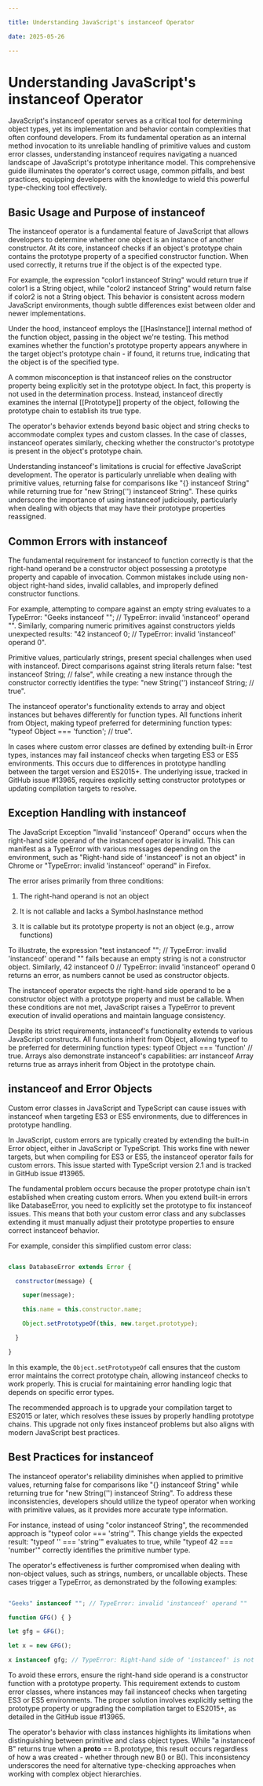 ```yaml
---

title: Understanding JavaScript's instanceof Operator

date: 2025-05-26

---
```



# Understanding JavaScript's instanceof Operator

JavaScript's instanceof operator serves as a critical tool for determining object types, yet its implementation and behavior contain complexities that often confound developers. From its fundamental operation as an internal method invocation to its unreliable handling of primitive values and custom error classes, understanding instanceof requires navigating a nuanced landscape of JavaScript's prototype inheritance model. This comprehensive guide illuminates the operator's correct usage, common pitfalls, and best practices, equipping developers with the knowledge to wield this powerful type-checking tool effectively.


## Basic Usage and Purpose of instanceof

The instanceof operator is a fundamental feature of JavaScript that allows developers to determine whether one object is an instance of another constructor. At its core, instanceof checks if an object's prototype chain contains the prototype property of a specified constructor function. When used correctly, it returns true if the object is of the expected type.

For example, the expression "color1 instanceof String" would return true if color1 is a String object, while "color2 instanceof String" would return false if color2 is not a String object. This behavior is consistent across modern JavaScript environments, though subtle differences exist between older and newer implementations.

Under the hood, instanceof employs the [[HasInstance]] internal method of the function object, passing in the object we're testing. This method examines whether the function's prototype property appears anywhere in the target object's prototype chain - if found, it returns true, indicating that the object is of the specified type.

A common misconception is that instanceof relies on the constructor property being explicitly set in the prototype object. In fact, this property is not used in the determination process. Instead, instanceof directly examines the internal [[Prototype]] property of the object, following the prototype chain to establish its true type.

The operator's behavior extends beyond basic object and string checks to accommodate complex types and custom classes. In the case of classes, instanceof operates similarly, checking whether the constructor's prototype is present in the object's prototype chain.

Understanding instanceof's limitations is crucial for effective JavaScript development. The operator is particularly unreliable when dealing with primitive values, returning false for comparisons like "{} instanceof String" while returning true for "new String('') instanceof String". These quirks underscore the importance of using instanceof judiciously, particularly when dealing with objects that may have their prototype properties reassigned.


## Common Errors with instanceof

The fundamental requirement for instanceof to function correctly is that the right-hand operand be a constructor object possessing a prototype property and capable of invocation. Common mistakes include using non-object right-hand sides, invalid callables, and improperly defined constructor functions.

For example, attempting to compare against an empty string evaluates to a TypeError: "Geeks instanceof ""; // TypeError: invalid 'instanceof' operand "". Similarly, comparing numeric primitives against constructors yields unexpected results: "42 instanceof 0; // TypeError: invalid 'instanceof' operand 0".

Primitive values, particularly strings, present special challenges when used with instanceof. Direct comparisons against string literals return false: "test instanceof String; // false", while creating a new instance through the constructor correctly identifies the type: "new String('') instanceof String; // true".

The instanceof operator's functionality extends to array and object instances but behaves differently for function types. All functions inherit from Object, making typeof preferred for determining function types: "typeof Object === 'function'; // true".

In cases where custom error classes are defined by extending built-in Error types, instances may fail instanceof checks when targeting ES3 or ES5 environments. This occurs due to differences in prototype handling between the target version and ES2015+. The underlying issue, tracked in GitHub issue #13965, requires explicitly setting constructor prototypes or updating compilation targets to resolve.


## Exception Handling with instanceof

The JavaScript Exception "Invalid 'instanceof' Operand" occurs when the right-hand side operand of the instanceof operator is invalid. This can manifest as a TypeError with various messages depending on the environment, such as "Right-hand side of 'instanceof' is not an object" in Chrome or "TypeError: invalid 'instanceof' operand" in Firefox.

The error arises primarily from three conditions:

1. The right-hand operand is not an object

2. It is not callable and lacks a Symbol.hasInstance method

3. It is callable but its prototype property is not an object (e.g., arrow functions)

To illustrate, the expression "test instanceof ""; // TypeError: invalid 'instanceof' operand "" fails because an empty string is not a constructor object. Similarly, 42 instanceof 0 // TypeError: invalid 'instanceof' operand 0 returns an error, as numbers cannot be used as constructor objects.

The instanceof operator expects the right-hand side operand to be a constructor object with a prototype property and must be callable. When these conditions are not met, JavaScript raises a TypeError to prevent execution of invalid operations and maintain language consistency.

Despite its strict requirements, instanceof's functionality extends to various JavaScript constructs. All functions inherit from Object, allowing typeof to be preferred for determining function types: typeof Object === 'function' // true. Arrays also demonstrate instanceof's capabilities: arr instanceof Array returns true as arrays inherit from Object in the prototype chain.


##  instanceof and Error Objects

Custom error classes in JavaScript and TypeScript can cause issues with instanceof when targeting ES3 or ES5 environments, due to differences in prototype handling.

In JavaScript, custom errors are typically created by extending the built-in Error object, either in JavaScript or TypeScript. This works fine with newer targets, but when compiling for ES3 or ES5, the instanceof operator fails for custom errors. This issue started with TypeScript version 2.1 and is tracked in GitHub issue #13965.

The fundamental problem occurs because the proper prototype chain isn't established when creating custom errors. When you extend built-in errors like DatabaseError, you need to explicitly set the prototype to fix instanceof issues. This means that both your custom error class and any subclasses extending it must manually adjust their prototype properties to ensure correct instanceof behavior.

For example, consider this simplified custom error class:

```javascript

class DatabaseError extends Error {

  constructor(message) {

    super(message);

    this.name = this.constructor.name;

    Object.setPrototypeOf(this, new.target.prototype);

  }

}

```

In this example, the `Object.setPrototypeOf` call ensures that the custom error maintains the correct prototype chain, allowing instanceof checks to work properly. This is crucial for maintaining error handling logic that depends on specific error types.

The recommended approach is to upgrade your compilation target to ES2015 or later, which resolves these issues by properly handling prototype chains. This upgrade not only fixes instanceof problems but also aligns with modern JavaScript best practices.


## Best Practices for instanceof

The instanceof operator's reliability diminishes when applied to primitive values, returning false for comparisons like "{} instanceof String" while returning true for "new String('') instanceof String". To address these inconsistencies, developers should utilize the typeof operator when working with primitive values, as it provides more accurate type information.

For instance, instead of using "color instanceof String", the recommended approach is "typeof color === 'string'". This change yields the expected result: "typeof '' === 'string'" evaluates to true, while "typeof 42 === 'number'" correctly identifies the primitive number type.

The operator's effectiveness is further compromised when dealing with non-object values, such as strings, numbers, or uncallable objects. These cases trigger a TypeError, as demonstrated by the following examples:

```javascript

"Geeks" instanceof ""; // TypeError: invalid 'instanceof' operand ""

function GFG() { }

let gfg = GFG();

let x = new GFG();

x instanceof gfg; // TypeError: Right-hand side of 'instanceof' is not an object

```

To avoid these errors, ensure the right-hand side operand is a constructor function with a prototype property. This requirement extends to custom error classes, where instances may fail instanceof checks when targeting ES3 or ES5 environments. The proper solution involves explicitly setting the prototype property or upgrading the compilation target to ES2015+, as detailed in the GitHub issue #13965.

The operator's behavior with class instances highlights its limitations when distinguishing between primitive and class object types. While "a instanceof B" returns true when a.__proto__ == B.prototype, this result occurs regardless of how a was created - whether through new B() or B(). This inconsistency underscores the need for alternative type-checking approaches when working with complex object hierarchies.

